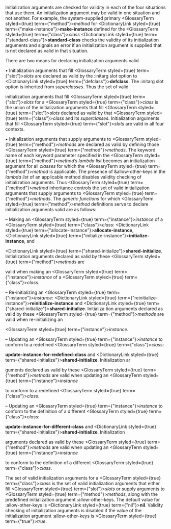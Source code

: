  



Initialization arguments are checked for validity in each of the four situations that use them. An initialization argument may be valid in one situation and not another. For example, the system-supplied primary <GlossaryTerm styled={true} term={"method"}><i>method</i></GlossaryTerm> for <DictionaryLink styled={true} term={"make-instance"}><b>make-instance</b></DictionaryLink> defined for the <GlossaryTerm styled={true} term={"class"}><i>class</i></GlossaryTerm> <DictionaryLink styled={true} term={"standard-class"}><b>standard-class</b></DictionaryLink> checks the validity of its initialization arguments and signals an error if an initialization argument is supplied that is not declared as valid in that situation. 



There are two means for declaring initialization arguments valid. 



*•* Initialization arguments that fill <GlossaryTerm styled={true} term={"slot"}><i>slots</i></GlossaryTerm> are declared as valid by the :initarg slot option to <DictionaryLink styled={true} term={"defclass"}><b>defclass</b></DictionaryLink>. The :initarg slot option is inherited from *superclasses*. Thus the set of valid 







 



 



initialization arguments that fill <GlossaryTerm styled={true} term={"slot"}><i>slots</i></GlossaryTerm> for a <GlossaryTerm styled={true} term={"class"}><i>class</i></GlossaryTerm> is the union of the initialization arguments that fill <GlossaryTerm styled={true} term={"slot"}><i>slots</i></GlossaryTerm> declared as valid by that <GlossaryTerm styled={true} term={"class"}><i>class</i></GlossaryTerm> and its *superclasses*. Initialization arguments that fill <GlossaryTerm styled={true} term={"slot"}><i>slots</i></GlossaryTerm> are valid in all four contexts. 



*•* Initialization arguments that supply arguments to <GlossaryTerm styled={true} term={"method"}><i>methods</i></GlossaryTerm> are declared as valid by defining those <GlossaryTerm styled={true} term={"method"}><i>methods</i></GlossaryTerm>. The keyword name of each keyword parameter specified in the <GlossaryTerm styled={true} term={"method"}><i>method</i></GlossaryTerm>’s *lambda list* becomes an initialization argument for all *classes* for which the <GlossaryTerm styled={true} term={"method"}><i>method</i></GlossaryTerm> is applicable. The presence of &amp;allow-other-keys in the *lambda list* of an applicable method disables validity checking of initialization arguments. Thus <GlossaryTerm styled={true} term={"method"}><i>method</i></GlossaryTerm> inheritance controls the set of valid initialization arguments that supply arguments to <GlossaryTerm styled={true} term={"method"}><i>methods</i></GlossaryTerm>. The *generic functions* for which <GlossaryTerm styled={true} term={"method"}><i>method</i></GlossaryTerm> definitions serve to declare initialization arguments valid are as follows: 



– Making an <GlossaryTerm styled={true} term={"instance"}><i>instance</i></GlossaryTerm> of a <GlossaryTerm styled={true} term={"class"}><i>class</i></GlossaryTerm>: <DictionaryLink styled={true} term={"allocate-instance"}><b>allocate-instance</b></DictionaryLink>, <DictionaryLink styled={true} term={"initialize-instance"}><b>initialize-instance</b></DictionaryLink>, and 



<DictionaryLink styled={true} term={"shared-initialize"}><b>shared-initialize</b></DictionaryLink>. Initialization arguments declared as valid by these <GlossaryTerm styled={true} term={"method"}><i>methods</i></GlossaryTerm> are 



valid when making an <GlossaryTerm styled={true} term={"instance"}><i>instance</i></GlossaryTerm> of a <GlossaryTerm styled={true} term={"class"}><i>class</i></GlossaryTerm>. 



– Re-initializing an <GlossaryTerm styled={true} term={"instance"}><i>instance</i></GlossaryTerm>: <DictionaryLink styled={true} term={"reinitialize-instance"}><b>reinitialize-instance</b></DictionaryLink> and <DictionaryLink styled={true} term={"shared-initialize"}><b>shared-initialize</b></DictionaryLink>. Initializa tion arguments declared as valid by these <GlossaryTerm styled={true} term={"method"}><i>methods</i></GlossaryTerm> are valid when re-initializing an 



<GlossaryTerm styled={true} term={"instance"}><i>instance</i></GlossaryTerm>. 



– Updating an <GlossaryTerm styled={true} term={"instance"}><i>instance</i></GlossaryTerm> to conform to a redefined <GlossaryTerm styled={true} term={"class"}><i>class</i></GlossaryTerm>: 



**update-instance-for-redefined-class** and <DictionaryLink styled={true} term={"shared-initialize"}><b>shared-initialize</b></DictionaryLink>. Initialization ar 



guments declared as valid by these <GlossaryTerm styled={true} term={"method"}><i>methods</i></GlossaryTerm> are valid when updating an <GlossaryTerm styled={true} term={"instance"}><i>instance</i></GlossaryTerm> 



to conform to a redefined <GlossaryTerm styled={true} term={"class"}><i>class</i></GlossaryTerm>. 



– Updating an <GlossaryTerm styled={true} term={"instance"}><i>instance</i></GlossaryTerm> to conform to the definition of a different <GlossaryTerm styled={true} term={"class"}><i>class</i></GlossaryTerm>: 



**update-instance-for-different-class** and <DictionaryLink styled={true} term={"shared-initialize"}><b>shared-initialize</b></DictionaryLink>. Initialization 



arguments declared as valid by these <GlossaryTerm styled={true} term={"method"}><i>methods</i></GlossaryTerm> are valid when updating an <GlossaryTerm styled={true} term={"instance"}><i>instance</i></GlossaryTerm> 



to conform to the definition of a different <GlossaryTerm styled={true} term={"class"}><i>class</i></GlossaryTerm>. 



The set of valid initialization arguments for a <GlossaryTerm styled={true} term={"class"}><i>class</i></GlossaryTerm> is the set of valid initialization arguments that either fill <GlossaryTerm styled={true} term={"slot"}><i>slots</i></GlossaryTerm> or supply arguments to <GlossaryTerm styled={true} term={"method"}><i>methods</i></GlossaryTerm>, along with the predefined initialization argument :allow-other-keys. The default value for :allow-other-keys is <DictionaryLink styled={true} term={"nil"}><b>nil</b></DictionaryLink>. Validity checking of initialization arguments is disabled if the value of the initialization argument :allow-other-keys is <GlossaryTerm styled={true} term={"true"}><i>true</i></GlossaryTerm>. 



